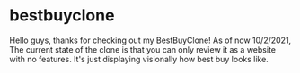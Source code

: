 # bestbuyclone


Hello guys, thanks for checking out my BestBuyClone! As of now 10/2/2021, The current state of the clone is that you can only review it as a website with no features.
It's just displaying visionally how best buy looks like.
